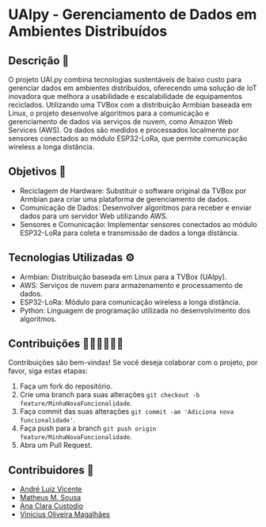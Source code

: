 # UAIpy - Gerenciamento de Dados em Ambientes Distribuídos
## Descrição 📜
O projeto UAI.py combina tecnologias sustentáveis de baixo custo para gerenciar dados em ambientes distribuídos, oferecendo uma solução de IoT inovadora que melhora a usabilidade e escalabilidade de equipamentos reciclados. Utilizando uma TVBox com a distribuição Armbian baseada em Linux, o projeto desenvolve algoritmos para a comunicação e gerenciamento de dados via serviços de nuvem, como Amazon Web Services (AWS). Os dados são medidos e processados localmente por sensores conectados ao módulo ESP32-LoRa, que permite comunicação wireless a longa distância.

## Objetivos 🎯
- Reciclagem de Hardware: Substituir o software original da TVBox por Armbian para criar uma plataforma de gerenciamento de dados.
- Comunicação de Dados: Desenvolver algoritmos para receber e enviar dados para um servidor Web utilizando AWS.
- Sensores e Comunicação: Implementar sensores conectados ao módulo ESP32-LoRa para coleta e transmissão de dados a longa distância.

## Tecnologias Utilizadas ⚙️
- Armbian: Distribuição baseada em Linux para a TVBox (UAIpy).
- AWS: Serviços de nuvem para armazenamento e processamento de dados.
- ESP32-LoRa: Módulo para comunicação wireless a longa distância.
- Python: Linguagem de programação utilizada no desenvolvimento dos algoritmos.


## Contribuições 🤝🏽🤝🏼🤝🏾
Contribuições são bem-vindas! Se você deseja colaborar com o projeto, por favor, siga estas etapas:

1. Faça um fork do repositório.
2. Crie uma branch para suas alterações `git checkout -b feature/MinhaNovaFuncionalidade`.
3. Faça commit das suas alterações `git commit -am 'Adiciona nova funcionalidade'`.
4. Faça push para a branch `git push origin feature/MinhaNovaFuncionalidade`.
5. Abra um Pull Request.
   
## Contribuidores 👥
- [André Luiz Vicente](https://github.com/andrelvicente)
- [Matheus M. Sousa](https://github.com/Matheus21sousa)
- [Ana Clara Custodio](https://github.com/stclaire1)
- [Vinicius Oliveira Magalhães](https://github.com/Viniciusom13)
